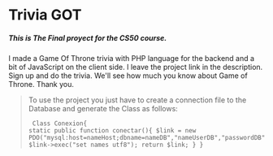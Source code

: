 <h1>Trivia GOT</h1>
<h5>This is The Final proyect for the CS50 course.</h5>

<p>I made a Game Of Throne trivia with PHP language for the backend and a bit of
JavaScript on the client side.
I leave the project link in the description.
Sign up and do the trivia. We'll see how much you know about Game of Throne. Thank you.</p>

> To use the project you just have to create a connection file to the Database and generate the Class as follows:
<code><pre>
Class Conexion{
	static public function conectar(){
		$link = new PDO("mysql:host=nameHost;dbname=nameDB","nameUserDB","passwordDB");
		$link->exec("set names utf8");
		return $link;
	}
}
</pre></code>
